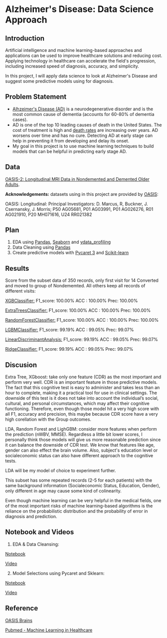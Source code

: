 # Alzheimer's Disease: Data Science Approach

## Introduction
Artificial intelligence and machine learning-based approaches and applications can be used to improve healthcare solutions and reducing cost. Applying technology in healthcare can accelerate the field's progression, including increased speed of diagnosis, accuracy, and simplicity.

In this project, I will apply data science to look at Alzheimer's Disease and suggest some predictive models using for diagnosis.


## Problem Statement
- [Alhzeimer's Disease (AD)](https://www.cdc.gov/aging/aginginfo/alzheimers.htm) is a neurodegenerative disorder and is the most common cause of dementia (accounts for 60-80% of dementia cases).
- AD is one of the top 10 leading causes of death in the United States. The cost of treatment is high and [death rates](https://www.cdc.gov/nchs/data/databriefs/db116.pdf) are increasing over years. AD worsens over time and has no cure. Detecting AD at early stage can help in preventing it from developing and delay its onset.
- My goal in this project is to use machine learning techniques to build models that can be helpful in predicting early stage AD.

## Data

[OASIS-2: Longitudinal MRI Data in Nondemented and Demented Older Adults](https://www.oasis-brains.org/#data).

<b>Acknowledgements:</b> datasets using in this project are provided by [OASIS](https://www.oasis-brains.org/#data):

 OASIS: Longitudinal: Principal Investigators: D. Marcus, R, Buckner, J. Csernansky, J. Morris; P50 AG05681, P01 AG03991, P01 AG026276, R01 AG021910, P20 MH071616, U24 RR021382


## Plan
1. EDA using [Pandas](https://pandas.pydata.org/), [Seaborn](https://seaborn.pydata.org/) and [ydata_profiling](https://pypi.org/project/ydata-profiling/)
2. Data Cleaning using [Pandas](https://pandas.pydata.org/)
3. Create predictive models with [Pycaret 3](https://pycaret.org/) and [Scikit-learn](https://scikit-learn.org/stable/)


## Results

Score from the subset data of 350 records, only first visit for 14 Converted and moved to group of Nondememted. All others keep all records of different visits:

<u>XGBClassifier:</u>
F1_score: 100.00%
ACC : 100.00%
Prec: 100.00%

<u>ExtraTreesClassifier:</u>
F1_score: 100.00%
ACC : 100.00%
Prec: 100.00%

<u>RandomForestClassifier:</u>
F1_score: 100.00%
ACC : 100.00%
Prec: 100.00%

<u>LGBMClassifier:</u>
F1_score: 99.19%
ACC : 99.05%
Prec: 99.07%


<u>LinearDiscriminantAnalysis:</u>
F1_score: 99.19%
ACC : 99.05%
Prec: 99.07%


<u>RidgeClassifier:</u>
F1_score: 99.19%
ACC : 99.05%
Prec: 99.07%

## Discusion

Extra Tree, XGboost: take only one feature (CDR) as the most important and perform very well. CDR is an important feature in those predictive models. The fact that this cognitive test is easy to administer and takes less than an hour to complete, making it a practical tool for use in clinical settings. The downside of this test is it does not take into account the individual’s social, cultural, and personal circumstances, which may affect their cognitive functioning. Therefore, even though those model hit a very high score with all F1, accuracy and precision, this maybe because CDR score have a very high corellation with the Group outcomes.


LDA, Random Forest and LighGBM: consider more features when perform the prediction (nWBV, MMSE). Regardless a little bit lower scores, I personally think those models will give us more reasonable prediction since it can balance the downside of CDR test. We know that features like age, gender can also effect the brain volume. Also, subject's education level or socialeconomic status can also have different approach to the cognitive tests.

LDA will be my model of choice to experiment further.

This subset has some repeated records (2-5 for each patients) with the same background information (Socialeconomic Status, Education, Gender), only different in age may cause some kind of colinearity.

Even though machine learning can be very helpful in the medical fields, one of the most important risks of machine learning-based algorithms is the reliance on the probabilistic distribution and the probability of error in diagnosis and prediction.


## Notebook and Videos
1. EDA & Data Cleansing:

[Notebook](https://github.com/halethithu/Azheimers_Disease_Classification/blob/main/Code/01_AD_EDA_Cleasing.ipynb)

[Video](https://youtu.be/l5ks1honFrk)

2. Model Selections using Pycaret and Sklearn:

[Notebook](https://github.com/halethithu/Azheimers_Disease_Classification/blob/main/Code/03_AD_Model_Selections_350.ipynb)

[Video](https://youtu.be/x-ylU24QtPI)

## Reference
[OASIS Brains](https://www.oasis-brains.org/#data)

[Pubmed - Machine Learning in Healthcare](https://www.ncbi.nlm.nih.gov/pmc/articles/PMC8822225/)

